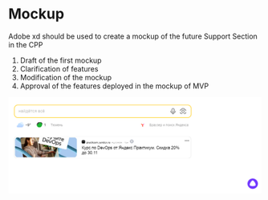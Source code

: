 # Mockup

Adobe xd should be used to create a mockup of the future Support Section in the CPP

1. Draft of the first mockup
2. Clarification of features
3. Modification of the mockup
4. Approval of the features deployed in the mockup of MVP

![mockup_image](Image/Landing_page.PNG)

